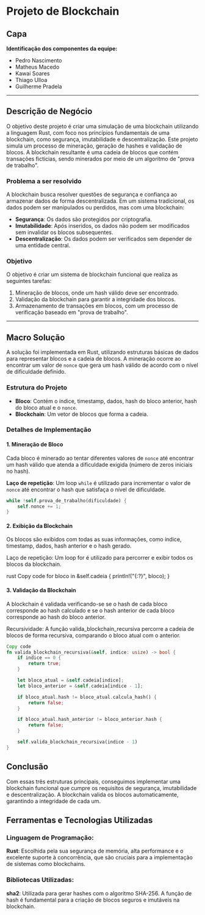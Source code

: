 # Projeto de Blockchain

## Capa
**Identificação dos componentes da equipe:**

- Pedro Nascimento
- Matheus Macedo 
- Kawai Soares
- Thiago Ulloa
- Guilherme Pradela

---

## Descrição de Negócio

O objetivo deste projeto é criar uma simulação de uma blockchain utilizando a linguagem Rust, com foco nos princípios fundamentais de uma blockchain, como segurança, imutabilidade e descentralização. Este projeto simula um processo de mineração, geração de hashes e validação de blocos. A blockchain resultante é uma cadeia de blocos que contém transações fictícias, sendo minerados por meio de um algoritmo de "prova de trabalho".

### Problema a ser resolvido

A blockchain busca resolver questões de segurança e confiança ao armazenar dados de forma descentralizada. Em um sistema tradicional, os dados podem ser manipulados ou perdidos, mas com uma blockchain:

- **Segurança**: Os dados são protegidos por criptografia.
- **Imutabilidade**: Após inseridos, os dados não podem ser modificados sem invalidar os blocos subsequentes.
- **Descentralização**: Os dados podem ser verificados sem depender de uma entidade central.

### Objetivo

O objetivo é criar um sistema de blockchain funcional que realiza as seguintes tarefas:

1. Mineração de blocos, onde um hash válido deve ser encontrado.
2. Validação da blockchain para garantir a integridade dos blocos.
3. Armazenamento de transações em blocos, com um processo de verificação baseado em "prova de trabalho".

---

## Macro Solução

A solução foi implementada em Rust, utilizando estruturas básicas de dados para representar blocos e a cadeia de blocos. A mineração ocorre ao encontrar um valor de `nonce` que gera um hash válido de acordo com o nível de dificuldade definido.

### Estrutura do Projeto

- **Bloco**: Contém o índice, timestamp, dados, hash do bloco anterior, hash do bloco atual e o `nonce`.
- **Blockchain**: Um vetor de blocos que forma a cadeia.

### Detalhes de Implementação

#### 1. Mineração de Bloco

Cada bloco é minerado ao tentar diferentes valores de `nonce` até encontrar um hash válido que atenda a dificuldade exigida (número de zeros iniciais no hash).

**Laço de repetição**: Um loop `while` é utilizado para incrementar o valor de `nonce` até encontrar o hash que satisfaça o nível de dificuldade.

```rust
while !self.prova_de_trabalho(dificuldade) {
    self.nonce += 1;
}
```

#### 2. Exibição da Blockchain

Os blocos são exibidos com todas as suas informações, como índice, timestamp, dados, hash anterior e o hash gerado.

Laço de repetição: Um loop for é utilizado para percorrer e exibir todos os blocos da blockchain.

rust
Copy code
for bloco in &self.cadeia {
    println!("{:?}", bloco);
}


#### 3. Validação da Blockchain
A blockchain é validada verificando-se se o hash de cada bloco corresponde ao hash calculado e se o hash anterior de cada bloco corresponde ao hash do bloco anterior.

Recursividade: A função valida_blockchain_recursiva percorre a cadeia de blocos de forma recursiva, comparando o bloco atual com o anterior.

```rust
Copy code
fn valida_blockchain_recursiva(&self, indice: usize) -> bool {
    if indice == 0 {
        return true;
    }

    let bloco_atual = &self.cadeia[indice];
    let bloco_anterior = &self.cadeia[indice - 1];

    if bloco_atual.hash != bloco_atual.calcula_hash() {
        return false;
    }

    if bloco_atual.hash_anterior != bloco_anterior.hash {
        return false;
    }

    self.valida_blockchain_recursiva(indice - 1)
}
```


## Conclusão
Com essas três estruturas principais, conseguimos implementar uma blockchain funcional que cumpre os requisitos de segurança, imutabilidade e descentralização. A blockchain valida os blocos automaticamente, garantindo a integridade de cada um.

## Ferramentas e Tecnologias Utilizadas
### Linguagem de Programação:
**Rust**: Escolhida pela sua segurança de memória, alta performance e o excelente suporte à concorrência, que são cruciais para a implementação de sistemas como blockchains.

### Bibliotecas Utilizadas:
**sha2**: Utilizada para gerar hashes com o algoritmo SHA-256. A função de hash é fundamental para a criação de blocos seguros e imutáveis na blockchain.